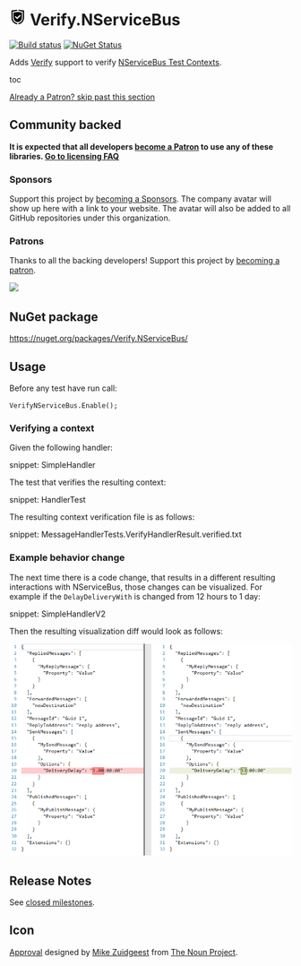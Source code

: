 # <img src="/src/icon.png" height="30px"> Verify.NServiceBus

[![Build status](https://ci.appveyor.com/api/projects/status/wwrri8srggv1h56j/branch/master?svg=true)](https://ci.appveyor.com/project/SimonCropp/Verify-NServiceBus)
[![NuGet Status](https://img.shields.io/nuget/v/Verify.NServiceBus.svg)](https://www.nuget.org/packages/Verify.NServiceBus/)

Adds [Verify](https://github.com/SimonCropp/Verify) support to verify [NServiceBus Test Contexts](https://docs.particular.net/nservicebus/samples/unit-testing/).

toc

<!--- StartOpenCollectiveBackers -->

[Already a Patron? skip past this section](#endofbacking)


## Community backed

**It is expected that all developers [become a Patron](https://opencollective.com/nservicebusextensions/order/6976) to use any of these libraries. [Go to licensing FAQ](https://github.com/NServiceBusExtensions/Home/#licensingpatron-faq)**


### Sponsors

Support this project by [becoming a Sponsors](https://opencollective.com/nservicebusextensions/order/6972). The company avatar will show up here with a link to your website. The avatar will also be added to all GitHub repositories under this organization.


### Patrons

Thanks to all the backing developers! Support this project by [becoming a patron](https://opencollective.com/nservicebusextensions/order/6976).

<img src="https://opencollective.com/nservicebusextensions/tiers/patron.svg?width=890&avatarHeight=60&button=false">

<!--- EndOpenCollectiveBackers -->

<a href="#" id="endofbacking"></a>


## NuGet package

https://nuget.org/packages/Verify.NServiceBus/


## Usage

Before any test have run call:

```
VerifyNServiceBus.Enable();
```


### Verifying a context

Given the following handler:

snippet: SimpleHandler

The test that verifies the resulting context:

snippet: HandlerTest

The resulting context verification file is as follows:

snippet: MessageHandlerTests.VerifyHandlerResult.verified.txt


### Example behavior change

The next time there is a code change, that results in a different resulting interactions with NServiceBus, those changes can be visualized. For example if the `DelayDeliveryWith` is changed from 12 hours to 1 day:

snippet: SimpleHandlerV2

Then the resulting visualization diff would look as follows:


![visualization diff](/src/approvaltests-diff.png)


## Release Notes

See [closed milestones](../../milestones?state=closed).


## Icon

[Approval](https://thenounproject.com/term/approval/1759519/) designed by [Mike Zuidgeest](https://thenounproject.com/zuidgeest/) from [The Noun Project](https://thenounproject.com/).